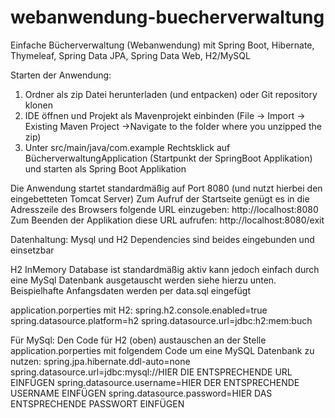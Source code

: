 # webanwendung-buecherverwaltung
Einfache Bücherverwaltung (Webanwendung) mit Spring Boot, Hibernate, Thymeleaf, Spring Data JPA, Spring Data Web, H2/MySQL


Starten der Anwendung:
1) Ordner als zip Datei herunterladen (und entpacken) oder Git repository klonen
2) IDE öffnen und Projekt als Mavenprojekt einbinden (File -> Import -> Existing Maven Project ->Navigate to the folder where you unzipped the zip)
3) Unter src/main/java/com.example Rechtsklick auf BücherverwaltungApplication (Startpunkt der SpringBoot Applikation) und starten als Spring Boot Applikation

Die Anwendung startet standardmäßig auf Port 8080 (und nutzt hierbei den eingebetteten Tomcat Server)
Zum Aufruf der Startseite genügt es in die Adresszeile des Browsers folgende URL einzugeben:
http://localhost:8080
Zum Beenden der Applikation diese URL aufrufen:
http://localhost:8080/exit


Datenhaltung:
Mysql und H2 Dependencies sind beides eingebunden und einsetzbar

H2 InMemory Database ist standardmäßig aktiv kann jedoch einfach durch eine MySql Datenbank ausgetauscht werden siehe hierzu unten.
Beispielhafte Anfangsdaten werden per data.sql eingefügt

application.porperties mit H2:
spring.h2.console.enabled=true
spring.datasource.platform=h2
spring.datasource.url=jdbc:h2:mem:buch

Für MySql:
Den Code für H2 (oben) austauschen an der Stelle
application.porperties mit folgendem Code um eine MySQL Datenbank zu nutzen:
spring.jpa.hibernate.ddl-auto=none
spring.datasource.url=jdbc:mysql://HIER DIE ENTSPRECHENDE URL EINFÜGEN
spring.datasource.username=HIER DER ENTSPRECHENDE USERNAME EINFÜGEN
spring.datasource.password=HIER DAS ENTSPRECHENDE PASSWORT EINFÜGEN
